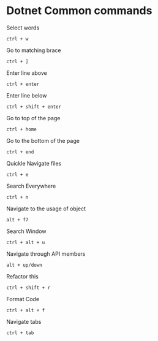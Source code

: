 # Dotnet Common commands

Select words

```
ctrl + w
```

Go to matching brace

```
ctrl + ]
```

Enter line above

```
ctrl + enter
```

Enter line below

```
ctrl + shift + enter
```

Go to top of the page

```
ctrl + home
```

Go to the bottom of the page

```
ctrl + end
```

Quickle Navigate files

```
ctrl + e
```

Search Everywhere

```
ctrl + n
```

Navigate to the usage of object

```
alt + f7
```

Search Window

```
ctrl + alt + u
```

Navigate through API members

```
alt + up/down
```

Refactor this

```
ctrl + shift + r
```

Format Code

```
ctrl + alt + f
```

Navigate tabs

```
ctrl + tab
```
